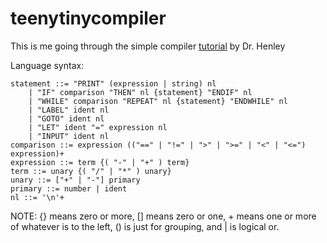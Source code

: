 # teenytinycompiler

This is me going through the simple compiler [tutorial](http://web.eecs.utk.edu/~azh/blog/teenytinycompiler1.html) by Dr. Henley

Language syntax:

```program ::= {statement}
statement ::= "PRINT" (expression | string) nl
    | "IF" comparison "THEN" nl {statement} "ENDIF" nl
    | "WHILE" comparison "REPEAT" nl {statement} "ENDWHILE" nl
    | "LABEL" ident nl
    | "GOTO" ident nl
    | "LET" ident "=" expression nl
    | "INPUT" ident nl
comparison ::= expression (("==" | "!=" | ">" | ">=" | "<" | "<=") expression)+
expression ::= term {( "-" | "+" ) term}
term ::= unary {( "/" | "*" ) unary}
unary ::= ["+" | "-"] primary
primary ::= number | ident
nl ::= '\n'+
```

NOTE: {} means zero or more, [] means zero or one, + means one or more of whatever is to 
the left, () is just for grouping, and | is logical or.
